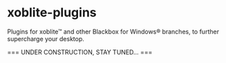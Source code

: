 # xoblite-plugins
Plugins for xoblite™ and other Blackbox for Windows® branches, to further supercharge your desktop.

=== UNDER CONSTRUCTION, STAY TUNED... ===
